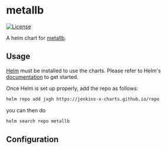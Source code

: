 # metallb

[![License](https://img.shields.io/badge/License-Apache%202.0-blue.svg)](https://opensource.org/licenses/Apache-2.0)

A helm chart for [metallb](https://github.com/metallb/metallb/).

## Usage

[Helm](https://helm.sh) must be installed to use the charts.
Please refer to Helm's [documentation](https://helm.sh/docs/) to get started.

Once Helm is set up properly, add the repo as follows:

```bash
helm repo add jxgh https://jenkins-x-charts.github.io/repo
```

you can then do

```bash
helm search repo metallb
```

## Configuration

